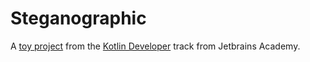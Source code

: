 Steganographic
==============

A [toy project] from the [Kotlin Developer] track from Jetbrains Academy.

[toy project]:https://hyperskill.org/projects/160
[Kotlin Developer]:https://hyperskill.org/tracks/3